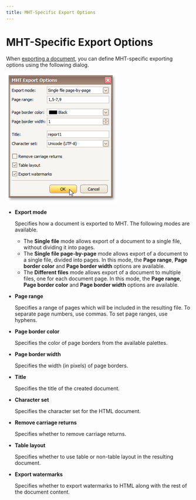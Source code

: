 ```yaml
---
title: MHT-Specific Export Options
---
```

# MHT-Specific Export Options
When [exporting a document](exporting-from-print-preview.md), you can define MHT-specific exporting options using the following dialog.

![previewExportOptionsMHT](../../../../images/img7339.png)
* **Export mode**
	
	Specifies how a document is exported to MHT. The following modes are available.
	* The **Single file** mode allows export of a document to a single file, without dividing it into pages.
	* The **Single file page-by-page** mode allows export of a document to a single file, divided into pages. In this mode, the **Page range**, **Page border color** and **Page border width** options are available.
	* The **Different files** mode allows export of a document to multiple files, one for each document page. In this mode, the **Page range**, **Page border color** and **Page border width** options are available.
* **Page range**
	
	Specifies a range of pages which will be included in the resulting file. To separate page numbers, use commas. To set page ranges, use hyphens.
* **Page border color**
	
	Specifies the color of page borders from the available palettes.
* **Page border width**
	
	Specifies the width (in pixels) of page borders.
* **Title**
	
	Specifies the title of the created document.
* **Character set**
	
	Specifies the character set for the HTML document.
* **Remove carriage returns**
	
	Specifies whether to remove carriage returns.
* **Table layout**
	
	Specifies whether to use table or non-table layout in the resulting document.
* **Export watermarks**
	
	Specifies whether to export watermarks to HTML along with the rest of the document content.